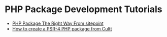 # PHP Package Development Tutorials

 - [PHP Package The Right Way From sitepoint](http://www.sitepoint.com/starting-new-php-package-right-way/)
 - [How to create a PSR-4 PHP package from Cultt](http://culttt.com/2014/05/07/create-psr-4-php-package/)
